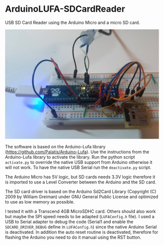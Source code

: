 # ArduinoLUFA-SDCardReader
USB SD Card Reader using the Arduino Micro and a micro SD card. 

![Preview](https://github.com/CURTLab/ArduinoLUFA-SDCardReader/blob/master/Preview.jpg)

The software is based on the Arduino-Lufa library (https://github.com/Palatis/Arduino-Lufa).
Use the instructions from the Arduino-Lufa library to activate the library. Run the python script ```activate.py``` to override the native USB support from Arduino otherwise it will not work. To have the native USB Serial run the ```deactivate.py``` script.

The Arduino Micro has 5V logic, but SD cards needs 3.3V logic therefore it is imported to use a Level Converter between the Arduino and the SD card.

The SD card driver is based on the Arduino Sd2Card Library (Copyright (C) 2009 by William Greiman) under GNU General Public License and optimized to use as low memory as possible.

I tested it with a Transcend 4GB MicroSDHC card. Others should also work but maybe the SPI speed needs to be adapted (```LUFAConfig.h``` file). I used a USB to Serial adapter to debug the code (Serial1 and enable the ```SDCARD_DRIVER_DEBUG``` define in ```LUFAConfig.h```) since the native Arduino Serial is deactivated. In addition the auto reset routine is deactivated, therefore for flashing the Arduino you need to do it manual using the RST button.


